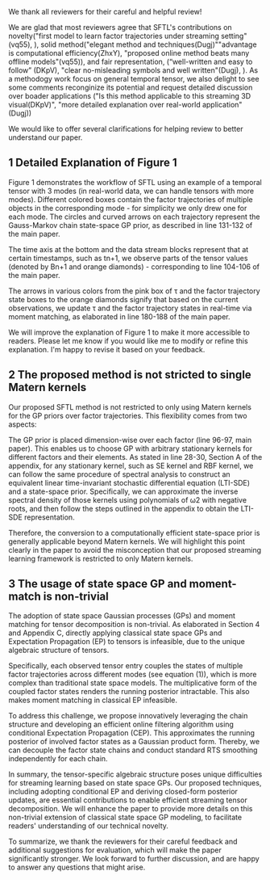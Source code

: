 We thank all reviewers for their careful and helpful review! 

We are glad that most reviewers agree that SFTL's contributions on novelty("first model to learn factor trajectories under streaming setting"  (vq55), ),  solid method("elegant method and techniques(Dugj)""advantage is computational efficiency(ZhxY), "proposed online method beats many offline models"(vq55)), and fair representation, (“well-written and easy to follow” (DKpV), "clear no-misleading symbols and well written"(Dugj), ).  As a methodogy work focus on general temporal tensor, we also delight to see some comments reconginize its potential and request detailed discussion over boader applications ("Is this method applicable to  this streaming 3D visual(DKpV)", "more detailed explanation over real-world application"(Dugj))

We would like to offer several clarifications for helping review to better understand our paper. 


## 1 Detailed Explanation of Figure 1

Figure 1 demonstrates the workflow of SFTL using an example of a temporal tensor with 3 modes (in real-world data, we can handle tensors with more modes). Different colored boxes contain the factor trajectories of multiple objects in the corresponding mode - for simplicity we only drew one for each mode. The circles and curved arrows on each trajectory represent the Gauss-Markov chain state-space GP prior, as described in line 131-132 of the main paper.

The time axis at the bottom and the data stream blocks represent that at certain timestamps, such as tn+1, we observe parts of the tensor values (denoted by Bn+1 and orange diamonds) - corresponding to line 104-106 of the main paper.

The arrows in various colors from the pink box of τ and the factor trajectory state boxes to the orange diamonds signify that based on the current observations, we update τ and the factor trajectory states in real-time via moment matching, as elaborated in line 180-188 of the main paper.

We will improve the explanation of Figure 1 to make it more accessible to readers. Please let me know if you would like me to modify or refine this explanation. I'm happy to revise it based on your feedback.


## 2 The proposed method is not stricted to single Matern kernels

Our proposed SFTL method is not restricted to only using Matern kernels for the GP priors over factor trajectories. This flexibility comes from two aspects:

The GP prior is placed dimension-wise over each factor (line 96-97, main paper). This enables us to choose GP with arbitrary stationary kernels for different factors and their elements.
As stated in line 28-30, Section A of the appendix, for any stationary kernel, such as SE kernel and RBF kernel, we can follow the same procedure of spectral analysis to construct an equivalent linear time-invariant stochastic differential equation (LTI-SDE) and a state-space prior.
Specifically, we can approximate the inverse spectral density of those kernels using polynomials of ω2 with negative roots, and then follow the steps outlined in the appendix to obtain the LTI-SDE representation.

Therefore, the conversion to a computationally efficient state-space prior is generally applicable beyond Matern kernels. We will highlight this point clearly in the paper to avoid the misconception that our proposed streaming learning framework is restricted to only Matern kernels.

## 3 The usage of state space GP and moment-match is non-trivial
The adoption of state space Gaussian processes (GPs) and moment matching for tensor decomposition is non-trivial. As elaborated in Section 4 and Appendix C, directly applying classical state space GPs and Expectation Propagation (EP) to tensors is infeasible, due to the unique algebraic structure of tensors.

Specifically, each observed tensor entry couples the states of multiple factor trajectories across different modes (see equation (1)), which is more complex than traditional state space models. The multiplicative form of the coupled factor states renders the running posterior intractable. This also makes moment matching in classical EP infeasible.

To address this challenge, we propose innovatively leveraging the chain structure and developing an efficient online filtering algorithm using conditional Expectation Propagation (CEP). This approximates the running posterior of involved factor states as a Gaussian product form. Thereby, we can decouple the factor state chains and conduct standard RTS smoothing independently for each chain.

In summary, the tensor-specific algebraic structure poses unique difficulties for streaming learning based on state space GPs. Our proposed techniques, including adopting conditional EP and deriving closed-form posterior updates, are essential contributions to enable efficient streaming tensor decomposition. We will enhance the paper to provide more details on this non-trivial extension of classical state space GP modeling, to facilitate readers' understanding of our technical novelty.


To summarize, we thank the reviewers for their careful feedback and additional suggestions for evaluation, which will make the paper significantly stronger. We look forward to further discussion, and are happy to answer any questions that might arise.

